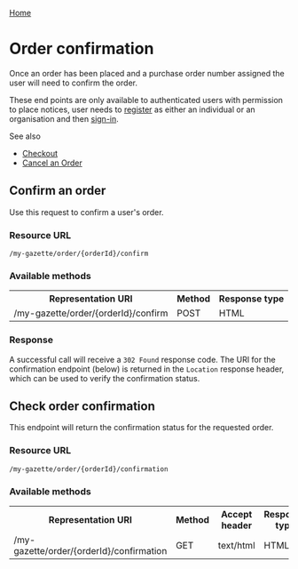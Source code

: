 [Home](../home.md)
# Order confirmation #
Once an order has been placed and a purchase order number assigned the user will need to confirm the order.

These end points are only available to authenticated users with permission to place notices, user needs  to [register](../authentication/registration.md) as either an individual or an organisation and then [sign-in](../authentication/sign-in.md).

See also

- [Checkout](../../basket/checkout.md)
- [Cancel an Order](cancel.md)

## Confirm an order

Use this request to confirm a user's order.

### Resource URL ###

`/my-gazette/order/{orderId}/confirm`

### Available methods ###

<table>
<tr>
	<th>Representation URI</th>
	<th>Method</th>
	<th>Response type</th>
</tr>
<tr>
	<td rowspan=2>/my-gazette/order/{orderId}/confirm</td>
	<td>POST</td>
	<td>HTML</td>
</tr>
</table>

### Response

A successful call will receive a `302 Found` response code. The URI for the confirmation endpoint (below) is returned in the `Location` response header, which can be used to verify the confirmation status.

## Check order confirmation

This endpoint will return the confirmation status for the requested order.

### Resource URL ###

`/my-gazette/order/{orderId}/confirmation`

### Available methods ###

<table>
<tr>
	<th>Representation URI</th>
	<th>Method</th>
	<th>Accept header</th>
	<th>Response type</th>
</tr>
<tr>
	<td rowspan=2>/my-gazette/order/{orderId}/confirmation</td>
	<td>GET</td>
	<td>text/html</td>
	<td>HTML</td>
</tr>
</table>